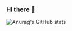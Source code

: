 ### Hi there 👋

![Anurag's GitHub stats](https://github-readme-stats.vercel.app/api?username=Raghav-Balaji&show_icons=true&theme=radical)
